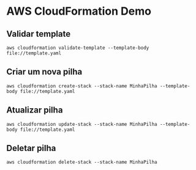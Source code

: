 # AWS CloudFormation Demo

## Validar template

    aws cloudformation validate-template --template-body file://template.yaml

## Criar um nova pilha

    aws cloudformation create-stack --stack-name MinhaPilha --template-body file://template.yaml

## Atualizar pilha

    aws cloudformation update-stack --stack-name MinhaPilha --template-body file://template.yaml

## Deletar pilha

    aws cloudformation delete-stack --stack-name MinhaPilha
